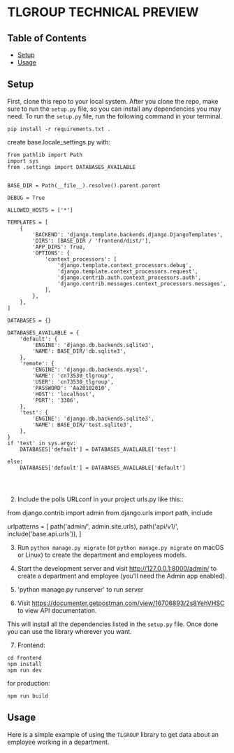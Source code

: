 # TLGROUP TECHNICAL PREVIEW

## Table of Contents

- [Setup](#setup)
- [Usage](#usage)

## Setup

First, clone this repo to your local system. After you clone the repo, make sure
to run the `setup.py` file, so you can install any dependencies you may need. To
run the `setup.py` file, run the following command in your terminal.

```console
pip install -r requirements.txt .
```
create base.locale_settings.py with:

```
from pathlib import Path
import sys
from .settings import DATABASES_AVAILABLE


BASE_DIR = Path(__file__).resolve().parent.parent

DEBUG = True

ALLOWED_HOSTS = ['*']

TEMPLATES = [
    {
        'BACKEND': 'django.template.backends.django.DjangoTemplates',
        'DIRS': [BASE_DIR / 'frontend/dist/'],
        'APP_DIRS': True,
        'OPTIONS': {
            'context_processors': [
                'django.template.context_processors.debug',
                'django.template.context_processors.request',
                'django.contrib.auth.context_processors.auth',
                'django.contrib.messages.context_processors.messages',
            ],
        },
    },
]

DATABASES = {}

DATABASES_AVAILABLE = {
    'default': {
        'ENGINE': 'django.db.backends.sqlite3',
        'NAME': BASE_DIR/'db.sqlite3',
    },
    'remote': {
        'ENGINE': 'django.db.backends.mysql',
        'NAME': 'cn73530_tlgroup',
        'USER': 'cn73530_tlgroup',
        'PASSWORD': 'Aa20102010',
        'HOST': 'localhost',
        'PORT': '3306',
    },
    'test': {
        'ENGINE': 'django.db.backends.sqlite3',
        'NAME': BASE_DIR/'test.sqlite3',
    },
}
if 'test' in sys.argv:
    DATABASES['default'] = DATABASES_AVAILABLE['test']

else:
    DATABASES['default'] = DATABASES_AVAILABLE['default']

    
        
```

2. Include the polls URLconf in your project urls.py like this::

from django.contrib import admin
from django.urls import path, include

urlpatterns = [
    path('admin/', admin.site.urls),
    path('api/v1/', include('base.api.urls')),
]


3. Run ``python manage.py migrate`` 
    (or ``python manage.py migrate`` on macOS or Linux) to create the department and employees models.


4. Start the development server and visit http://127.0.0.1:8000/admin/
   to create a department and employee (you'll need the Admin app enabled).


5. 'python manage.py runserver' to run server 


6. Visit https://documenter.getpostman.com/view/16706893/2s8YehVHSC to view API documentation.


This will install all the dependencies listed in the `setup.py` file. Once done
you can use the library wherever you want.

7. Frontend:

```console
cd frontend
npm install
npm run dev
```
for production:
```console
npm run build
```

## Usage

Here is a simple example of using the `TLGROUP` library to get data about an employee working in a department.


